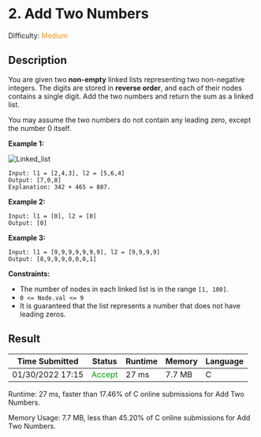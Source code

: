 # 2. Add Two Numbers

Difficulty: <font color=#F09000>Medium</font>

## Description

You are given two **non-empty** linked lists representing two non-negative integers. The digits are stored in **reverse order**, and each of their nodes contains a single digit. Add the two numbers and return the sum as a linked list.

You may assume the two numbers do not contain any leading zero, except the number 0 itself.



**Example 1:**

![Linked_list](https://assets.leetcode.com/uploads/2020/10/02/addtwonumber1.jpg)

```
Input: l1 = [2,4,3], l2 = [5,6,4]
Output: [7,0,8]
Explanation: 342 + 465 = 807.
```

**Example 2:**

```
Input: l1 = [0], l2 = [0]
Output: [0]
```

**Example 3:**

```
Input: l1 = [9,9,9,9,9,9,9], l2 = [9,9,9,9]
Output: [8,9,9,9,0,0,0,1]
```

 

**Constraints:**

- The number of nodes in each linked list is in the range `[1, 100]`.
- `0 <= Node.val <= 9`
- It is guaranteed that the list represents a number that does not have leading zeros.



## Result

| Time Submitted   | Status                            | Runtime | Memory | Language |
| ---------------- | --------------------------------- | ------- | ------ | -------- |
| 01/30/2022 17:15 | <font color=#00A000>Accept</font> | 27 ms   | 7.7 MB | C        |

Runtime: 27 ms, faster than 17.46% of C online submissions for Add Two Numbers.

Memory Usage: 7.7 MB, less than 45.20% of C online submissions for Add Two Numbers.